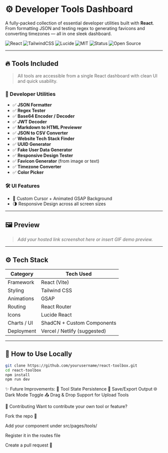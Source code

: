 # ⚙️ Developer Tools Dashboard

A fully-packed collection of essential developer utilities built with **React**. From formatting JSON and testing regex to generating favicons and converting timezones — all in one sleek dashboard.

![React](https://img.shields.io/badge/React-18-blue?logo=react)
![TailwindCSS](https://img.shields.io/badge/TailwindCSS-4.1-06b6d4?logo=tailwindcss)
![Lucide](https://img.shields.io/badge/Icons-Lucide-yellow)
![MIT](https://img.shields.io/badge/License-MIT-green)
![Status](https://img.shields.io/badge/Status-Complete-brightgreen)
![Open Source](https://img.shields.io/badge/Open--Source-💖-ff69b4)

---

## 🔥 Tools Included

> All tools are accessible from a single React dashboard with clean UI and quick usability.

### 🧰 Developer Utilities

- ✅ **JSON Formatter**
- ✅ **Regex Tester**
- ✅ **Base64 Encoder / Decoder**
- ✅ **JWT Decoder**
- ✅ **Markdown to HTML Previewer**
- ✅ **JSON to CSV Converter**
- ✅ **Website Tech Stack Finder**
- ✅ **UUID Generator**
- ✅ **Fake User Data Generator**
- ✅ **Responsive Design Tester**
- ✅ **Favicon Generator** (from image or text)
- ✅ **Timezone Converter**
- ✅ **Color Picker**

### 🛠️ UI Features
- 🎯 Custom Cursor + Animated GSAP Background
- 🌗 Responsive Design across all screen sizes

---

## 🖼️ Preview

> *Add your hosted link screenshot here or insert GIF demo preview.*

---

## ⚙️ Tech Stack

| Category        | Tech Used                         |
|-----------------|-----------------------------------|
| Framework       | React (Vite)                      |
| Styling         | Tailwind CSS                      |
| Animations      | GSAP                              |
| Routing         | React Router                      |
| Icons           | Lucide React                      |
| Charts / UI     | ShadCN + Custom Components        |
| Deployment      | Vercel / Netlify (suggested)      |

---

## 🚧 How to Use Locally

```bash
git clone https://github.com/yourusername/react-toolbox.git
cd react-toolbox
npm install
npm run dev
```

✨ Future Improvements: 
🔄 Tool State Persistence
🧾 Save/Export Output
🌐 Dark Mode Toggle
📤 Drag & Drop Support for Upload Tools


🤝 Contributing
Want to contribute your own tool or feature?

Fork the repo 🍴

Add your component under src/pages/tools/

Register it in the routes file

Create a pull request 🚀
